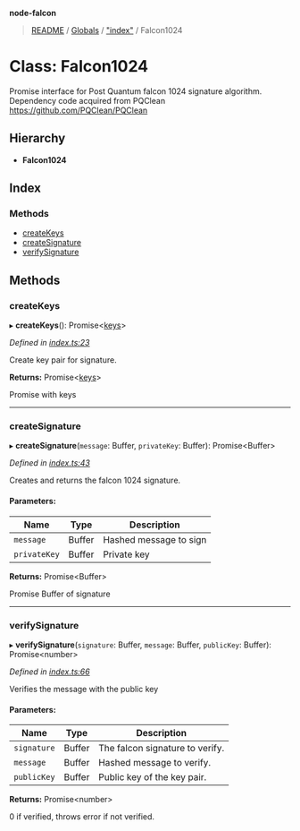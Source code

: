 **node-falcon**

> [README](../README.md) / [Globals](../globals.md) / ["index"](../modules/_index_.md) / Falcon1024

# Class: Falcon1024

Promise interface for Post Quantum falcon 1024 signature algorithm.
Dependency code acquired from PQClean
https://github.com/PQClean/PQClean

## Hierarchy

* **Falcon1024**

## Index

### Methods

* [createKeys](_index_.falcon1024.md#createkeys)
* [createSignature](_index_.falcon1024.md#createsignature)
* [verifySignature](_index_.falcon1024.md#verifysignature)

## Methods

### createKeys

▸ **createKeys**(): Promise\<[keys](../interfaces/_index_.keys.md)>

*Defined in [index.ts:23](https://github.com/aellison5505/faclon-node/blob/06bd32b/src/index.ts#L23)*

Create key pair for signature.

**Returns:** Promise\<[keys](../interfaces/_index_.keys.md)>

Promise with keys

___

### createSignature

▸ **createSignature**(`message`: Buffer, `privateKey`: Buffer): Promise\<Buffer>

*Defined in [index.ts:43](https://github.com/aellison5505/faclon-node/blob/06bd32b/src/index.ts#L43)*

Creates and returns the falcon 1024 signature.

#### Parameters:

Name | Type | Description |
------ | ------ | ------ |
`message` | Buffer | Hashed message to sign |
`privateKey` | Buffer | Private key |

**Returns:** Promise\<Buffer>

Promise Buffer of signature

___

### verifySignature

▸ **verifySignature**(`signature`: Buffer, `message`: Buffer, `publicKey`: Buffer): Promise\<number>

*Defined in [index.ts:66](https://github.com/aellison5505/faclon-node/blob/06bd32b/src/index.ts#L66)*

Verifies the message with the public key

#### Parameters:

Name | Type | Description |
------ | ------ | ------ |
`signature` | Buffer | The falcon signature to verify. |
`message` | Buffer | Hashed message to verify. |
`publicKey` | Buffer | Public key of the key pair. |

**Returns:** Promise\<number>

0 if verified, throws error if not verified.
